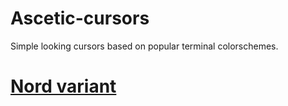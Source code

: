# Ascetic-cursors
Simple looking cursors based on popular terminal colorschemes.

# [Nord variant]()
